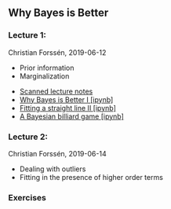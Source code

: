 ## Why Bayes is Better

### Lecture 1:
Christian Forss&eacute;n, 2019-06-12
- Prior information
- Marginalization
* [Scanned lecture notes](https://github.com/NuclearTalent/Bayes2019/blob/master/topics/why-bayes-is-better/Lecture_W1b_cf.pdf)
* [Why Bayes is Better I [ipynb]](https://github.com/NuclearTalent/Bayes2019/blob/master/topics/why-bayes-is-better/why_bayes_is_better_I.ipynb)
* [Fitting a straight line II [ipynb]](https://github.com/NuclearTalent/Bayes2019/blob/master/topics/why-bayes-is-better/parameter_estimation_fitting_straight_line_II.ipynb)
* [A Bayesian billiard game [ipynb]](https://github.com/NuclearTalent/Bayes2019/blob/master/topics/why-bayes-is-better/bayes_billiard.ipynb)

### Lecture 2: 
Christian Forss&eacute;n, 2019-06-14
- Dealing with outliers
- Fitting in the presence of higher order terms

### Exercises
